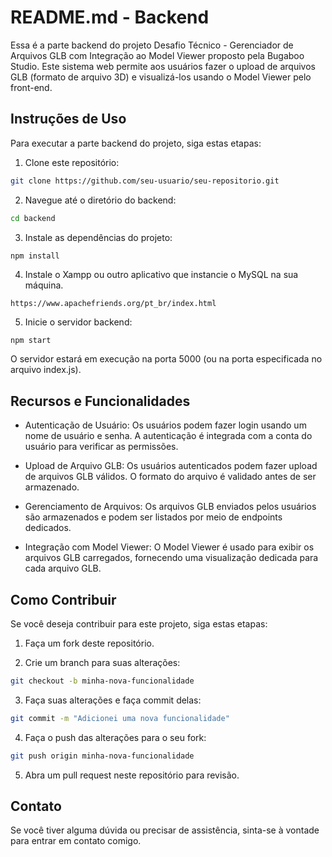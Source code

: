 # README.md - Backend
Essa é  a parte backend do projeto Desafio Técnico - Gerenciador de Arquivos GLB com Integração ao Model Viewer proposto pela Bugaboo Studio. Este sistema web permite aos usuários fazer o upload de arquivos GLB (formato de arquivo 3D) e visualizá-los usando o Model Viewer pelo front-end.

## Instruções de Uso
Para executar a parte backend do projeto, siga estas etapas:

1. Clone este repositório:
```bash
git clone https://github.com/seu-usuario/seu-repositorio.git
```
2. Navegue até o diretório do backend:
```bash
cd backend
```
3. Instale as dependências do projeto:

```bash
npm install
```

4. Instale o Xampp ou outro aplicativo que instancie o MySQL na sua máquina.
```
https://www.apachefriends.org/pt_br/index.html
```

5. Inicie o servidor backend:
```
npm start
```
O servidor estará em execução na porta 5000 (ou na porta especificada no arquivo index.js).

## Recursos e Funcionalidades
- Autenticação de Usuário: Os usuários podem fazer login usando um nome de usuário e senha. A autenticação é integrada com a conta do usuário para verificar as permissões.

- Upload de Arquivo GLB: Os usuários autenticados podem fazer upload de arquivos GLB válidos. O formato do arquivo é validado antes de ser armazenado.

- Gerenciamento de Arquivos: Os arquivos GLB enviados pelos usuários são armazenados e podem ser listados por meio de endpoints dedicados.

- Integração com Model Viewer: O Model Viewer é usado para exibir os arquivos GLB carregados, fornecendo uma visualização dedicada para cada arquivo GLB.

## Como Contribuir
Se você deseja contribuir para este projeto, siga estas etapas:

1. Faça um fork deste repositório.

2. Crie um branch para suas alterações:
```bash
git checkout -b minha-nova-funcionalidade
```
3. Faça suas alterações e faça commit delas:
```bash
git commit -m "Adicionei uma nova funcionalidade"
```
4. Faça o push das alterações para o seu fork:
```bash
git push origin minha-nova-funcionalidade
```
5. Abra um pull request neste repositório para revisão.

## Contato
Se você tiver alguma dúvida ou precisar de assistência, sinta-se à vontade para entrar em contato comigo.